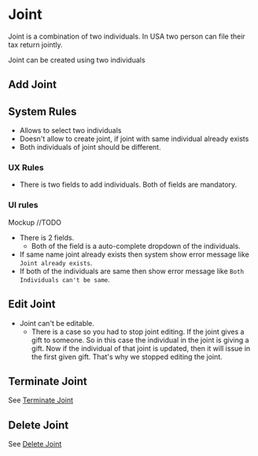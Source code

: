 # Joint

Joint is a combination of two individuals. In USA two person can file their tax return jointly.

Joint can be created using two individuals

## Add Joint

## System Rules

- Allows to select two individuals
- Doesn't allow to create joint, if joint with same individual already exists
- Both individuals of joint should be different.

### UX Rules

- There is two fields to add individuals. Both of fields are mandatory.

###  UI rules

Mockup //TODO

- There is 2 fields. 
  - Both of the field is a auto-complete dropdown of the individuals.
- If same name joint already exists then system show error message like `Joint already exists`.
- If both of the individuals are same then show error message like `Both Individuals can't be same`.



## Edit Joint

- Joint can't be editable.
  - There is a case so you had to stop joint editing. If the joint gives a gift to someone. So in this case the individual in the joint is giving a gift. Now if the individual of that joint is updated, then it will issue in the first given gift. That's why we stopped editing the joint.

## Terminate Joint

See [Terminate Joint](../legal-entities/deceased-terminated-legal-entity.md#joint)

## Delete Joint

See [Delete Joint](../legal-entities/delete-legal-entity.md#joint)